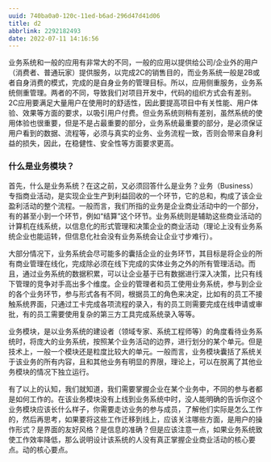 ```yaml
---
uuid: 740ba0a0-120c-11ed-b6ad-296d47d41d06
title: d2
abbrlink: 2292182493
date: 2022-07-11 14:16:56
---
```


业务系统和一般的应用有非常大的不同，一般的应用以提供给公司/企业外的用户（消费者、普通玩家）提供服务，以完成2C的销售目的，而业务系统一般是2B或者自身消费的模式，完成的是自身业务的管理目标。所以，应用侧重服务，业务系统侧重管理。两者的不同，导致我们对项目开发中，代码的组织方式会有差别。2C应用要满足大量用户在使用时的舒适性，因此要提高项目中有关性能、用户体验、效果等方面的要求，以吸引用户付费。但业务系统则稍有差别，虽然系统的使用体验也很重要，但是不是占最重要的部分，业务系统最重要的部分，是必须保证用户看到的数据、流程等，必须与真实的业务、业务流程一致，否则会带来自身利益的损失，因此，在稳健性、安全性等方面要求更高。

### 什么是业务模块？

首先，什么是业务系统？在这之前，又必须回答什么是业务？业务（Business）专指商业活动，是实现企业生产到利益回收的一个环节，它的总和，构成了该企业盈利活动的整个流程。一般而言，我们所指的业务是企业商业活动中的一个部分，有的甚至小到一个环节，例如“结算”这个环节。业务系统则是辅助这些商业活动的计算机在线系统，以信息化的形式管理和决策企业的商业活动（理论上没有业务系统企业也能运转，但信息化社会没有业务系统会让企业寸步难行）。

大部分情况下，业务系统会尽可能多的囊括企业的业务环节，其目标是将企业的所有商业管理在线化，完成除必须在线下完成的实体业务之外的所有管理活动。而且，通过业务系统的数据积累，可以让企业基于已有数据进行深入决策，比只有线下管理的竞争对手高出多个维度。企业的管理者和员工使用业务系统，参与到企业的各个业务环节，参与形式各有不同，根据员工的角色来决定，比如有的员工不接触系统界面，只通过工卡完成各项流程的录入，有的员工则需要完成在线申请或审批，有的员工需要使用复杂的第三方工具完成系统录入等等。

业务模块，是以业务系统的建设者（领域专家、系统工程师等）的角度看待业务系统时，将庞大的业务系统，按照某个业务活动的边界，进行划分的某个单元。但是技术上，一般一个模块还是粒度比较大的单元。一般而言，业务模块囊括了系统关于该业务的所有内容，且和其他业务有明显的界限，理论上，可以在脱离了其他业务模块的情况下独立运行。

有了以上的认知，我们就知道，我们需要掌握企业在某个业务中，不同的参与者都是如何工作的。在该业务模块没有上线到业务系统中时，没人能明确的告诉你这个业务模块应该长什么样子，你需要走访业务的参与成员，了解他们实际是怎么工作的，然后再思考，如果要将这些工作迁移到线上，应该关注哪些方面，是用户的操作形式？是界面的友好风格？是信息的准确？但是应该注意一点，如果业务系统致使工作效率降低，那么说明设计该系统的人没有真正掌握企业商业活动的核心要点。动的核心要点。